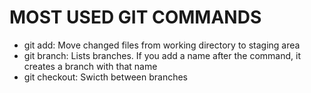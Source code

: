 # MOST USED GIT COMMANDS

* git add: Move changed files from working directory to staging area
* git branch: Lists branches. If you add a name after the command, it creates a branch with that name
* git checkout: Swicth between branches
